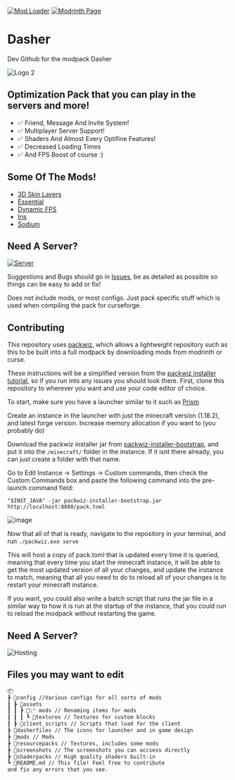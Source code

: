 [![Mod Loader](https://img.shields.io/badge/Mod%20Loader-Fabric-blue?style=for-the-badge "Fabric")](https://fabricmc.net/use/installer/)
[![Modrinth Page](https://img.shields.io/badge/Modrinth-PAGE-PAGE?style=for-the-badge&logo=modrinth)](https://modrinth.com/modpack/dasher)

# Dasher

Dev Github for the modpack Dasher

![Logo 2](https://github.com/yunus-cakir/Dasher/assets/83448525/0db23f0b-7989-4513-86b0-139d1dd0b9ec)

## Optimization Pack that you can play in the servers and more!

- ✅ Friend, Message And Invite System!
- ✅ Multiplayer Server Support!
- ✅ Shaders And Almost Every Optifine Features!
- ✅ Decreased Loading Times
- ✅ And FPS Boost of course :)
 
## Some Of The Mods!
- [3D Skin Layers](https://modrinth.com/mod/3dskinlayers/version/1.5.4-1.20)
- [Essential](https://modrinth.com/mod/essential)
- [Dynamic FPS](https://modrinth.com/mod/dynamic-fps/version/3.3.1)
- [Iris](https://modrinth.com/mod/iris/version/1.6.11+1.20.1)
- [Sodium](https://modrinth.com/mod/sodium/version/mc1.20.1-0.5.3)

## Need A Server?

[![Server](https://cdn.discordapp.com/attachments/1067121218198716547/1067204390819217509/Everside.png)](https://billing.kinetichosting.net/aff.php?aff=79)

Suggestions and Bugs should go in [Issues](https://github.com/yunus-cakir/Dasher/issues), be as detailed as possible so things can be easy to add or fix!

Does not include mods, or most configs.
Just pack specific stuff which is used when compiling the pack for curseforge.

## Contributing

This repository uses [packwiz](https://github.com/packwiz/packwiz), which allows a lightweight repository such as this to be built into a full modpack by downloading mods from modrinth or curse.

These instructions will be a simplified version from the [packwiz installer tutorial](https://packwiz.infra.link/tutorials/installing/packwiz-installer/), so if you run into any issues you should look there.
First, clone this repository to wherever you want and use your code editor of choice.

To start, make sure you have a launcher similar to it such as [Prism](https://prismlauncher.org/)

Create an instance in the launcher with just the minecraft version (1.18.2), and latest forge version. Increase memory allocation if you want to (you probably do)

Download the packwiz installer jar from [packwiz-installer-bootstrap](https://github.com/packwiz/packwiz-installer-bootstrap/releases), and put it into the `/minecraft/` folder in the instance. If it isnt there already, you can just create a folder with that name.

Go to Edit Instance -> Settings -> Custom commands, then check the Custom Commands box and paste the following command into the pre-launch command field:

```shell
"$INST_JAVA" -jar packwiz-installer-bootstrap.jar http://localhost:8080/pack.toml
```

![image](https://user-images.githubusercontent.com/55003876/228606395-9cbdf5ac-c095-4f71-a639-3765dc906ad5.png)

Now that all of that is ready, navigate to the repository in your terminal, and run `./packwiz.exe serve`

This will host a copy of pack.toml that is updated every time it is queried, meaning that every time you start the minecraft instance, it will be able to get the most updated version of all your changes, and update the instance to match, meaning that all you need to do to reload all of your changes is to restart your minecraft instance.

If you want, you could also write a batch script that runs the jar file in a similar way to how it is run at the startup of the instance, that you could run to reload the modpack without restarting the game.

## Need A Server?
![Hosting](https://github.com/yunus-cakir/Everside/assets/83448525/b82f35af-6fac-4d1c-8b9c-7182db037534)

## Files you may want to edit

```md
📦
┣ 📂config //Various configs for all sorts of mods
┃ ┣ 📂assets
┃ ┃ ┣ 📂\* mods // Renaming items for mods
┃ ┃ ┃ ┗ 📂textures // Textures for custom blocks
┃ ┣ 📂client_scripts // Scripts that load for the client
┣ 📂dasherfiles // The icons for launcher and in game design
┣ 📂mods // Mods
┣ 📂resourcepacks // Textures, includes some mods
┣ 📂screenshots // The screenshots you can accsess directly
┣ 📂shaderpacks // High quality shaders built-in
┗ 📜README.md // This file! Feel free to contribute
and fix any errors that you see.
```
